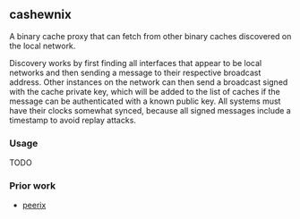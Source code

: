 ## cashewnix
A binary cache proxy that can fetch from other binary caches discovered on the local network.

Discovery works by first finding all interfaces that appear to be local networks and then
sending a message to their respective broadcast address. Other instances on the network
can then send a broadcast signed with the cache private key, which will be added
to the list of caches if the message can be authenticated with a known public key. All systems
must have their clocks somewhat synced, because all signed messages include a timestamp
to avoid replay attacks.

### Usage
TODO

### Prior work
- [peerix](https://github.com/cid-chan/peerix)
